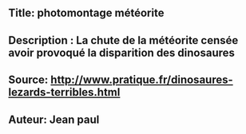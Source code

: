 Title: photomontage météorite
----
Description : La chute de la météorite censée avoir provoqué la disparition des dinosaures
----
Source: http://www.pratique.fr/dinosaures-lezards-terribles.html
----
Auteur: Jean paul
----